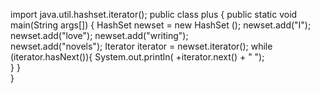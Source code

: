 import java.util.hashset.iterator();
public class plus {
   public static void main(String args[]) 
{
   HashSet <String> newset = new HashSet <String>();
   newset.add("I"); 
   newset.add("love");
   newset.add("writing");  
   newset.add("novels");
   Iterator iterator = newset.iterator(); 
   while (iterator.hasNext()){
   System.out.println( +iterator.next() + " ");  
   }
   }    
}
